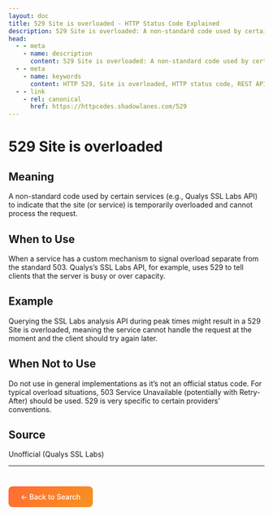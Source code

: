 ```yaml
---
layout: doc
title: 529 Site is overloaded - HTTP Status Code Explained
description: 529 Site is overloaded: A non-standard code used by certain services (e.g., Qualys SSL Labs API) to indicate that the site (or service) is temporarily overloaded an...
head:
  - - meta
    - name: description
      content: 529 Site is overloaded: A non-standard code used by certain services (e.g., Qualys SSL Labs API) to indicate that the site (or service) is temporarily overloaded an...
  - - meta
    - name: keywords
      content: HTTP 529, Site is overloaded, HTTP status code, REST API, web development
  - - link
    - rel: canonical
      href: https://httpcodes.shadowlanes.com/529
---
```


<script setup>
const structuredData = {
  "@context": "https://schema.org",
  "@type": "TechArticle",
  "headline": "529 Site is overloaded - HTTP Status Code",
  "description": "A non-standard code used by certain services (e.g., Qualys SSL Labs API) to indicate that the site (or service) is temporarily overloaded and cannot process the request.",
  "url": "https://httpcodes.shadowlanes.com/529",
  "keywords": "HTTP 529, Site is overloaded, HTTP status code",
  "articleBody": "A non-standard code used by certain services (e.g., Qualys SSL Labs API) to indicate that the site (or service) is temporarily overloaded and cannot process the request. When a service has a custom mechanism to signal overload separate from the standard 503. Qualys’s SSL Labs API, for example, uses 529 to tell clients that the server is busy or over capacity.",
  "publisher": {
    "@type": "Organization",
    "name": "HTTP Codes Explainer"
  }
}
</script>

<script type="application/ld+json" v-html="JSON.stringify(structuredData)"></script>

# 529 Site is overloaded

## Meaning

A non-standard code used by certain services (e.g., Qualys SSL Labs API) to indicate that the site (or service) is temporarily overloaded and cannot process the request.

## When to Use

When a service has a custom mechanism to signal overload separate from the standard 503. Qualys’s SSL Labs API, for example, uses 529 to tell clients that the server is busy or over capacity.

## Example

Querying the SSL Labs analysis API during peak times might result in a 529 Site is overloaded, meaning the service cannot handle the request at the moment and the client should try again later.

## When Not to Use

Do not use in general implementations as it’s not an official status code. For typical overload situations, 503 Service Unavailable (potentially with Retry-After) should be used. 529 is very specific to certain providers’ conventions.

## Source

Unofficial (Qualys SSL Labs)

---

<div style="margin-top: 40px;">
  <a href="/" style="display: inline-block; padding: 12px 24px; background: linear-gradient(135deg, #ff6b35, #f7931e); color: white; text-decoration: none; border-radius: 8px; font-weight: 500;">← Back to Search</a>
</div>
